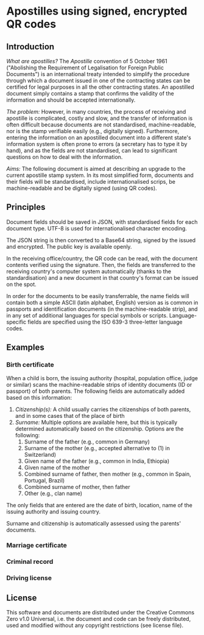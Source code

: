 # Apostilles using signed, encrypted QR codes

## Introduction

*What are apostilles?* The _Apostille_ convention of 5 October 1961 ("Abolishing the Requirement of Legalisation for Foreign Public Documents") is an international treaty intended to simplify the procedure through which a document issued in one of the contracting states can be certified for legal purposes in all the other contracting states. An apostilled document simply contains a stamp that confirms the validity of the information and should be accepted internationally.

*The problem:* However, in many countries, the process of receiving and apostille is complicated, costly and slow, and the transfer of information is often difficult because documents are not standardised, machine-readable, nor is the stamp verifiable easily (e.g., digitally signed). Furthermore, entering the information on an apostilled document into a different state's information system is often prone to errors (a secretary has to type it by hand), and as the fields are not standardised, can lead to significant questions on how to deal with the information.

*Aims:* The following document is aimed at describing an upgrade to the current apostille stamp system. In its most simplified form, documents and their fields will be standardised, include internationalised scrips, be machine-readable and be digitally signed (using QR codes).

## Principles

Document fields should be saved in JSON, with standardised fields for each document type. UTF-8 is used for internationalised character encoding.

The JSON string is then converted to a Base64 string, signed by the issued and encrypted. The public key is available openly. 

In the receiving office/country, the QR code can be read, with the document contents verified using the signature. Then, the fields are transferred to the receiving country's computer system automatically (thanks to the standardisation) and a new document in that country's format can be issued on the spot.

In order for the documents to be easily transferrable, the name fields will contain both a simple ASCII (latin alphabet, English) version as is common in passports and identification documents (in the machine-readable strip), and in any set of additional languages for special symbols or scripts. Language-specific fields are specified using the ISO 639-3 three-letter language codes.

## Examples

### Birth certificate

When a child is born, the issuing authority (hospital, population office, judge or similar) scans the machine-readable strips of identity documents (ID or passport) of both parents. The following fields are automatically added based on this information:
1. *Citizenship(s):* A child usually carries the citizenships of both parents, and in some cases that of the place of birth
2. *Surname:* Multiple options are available here, but this is typically determined automatically based on the citizenship. Options are the following:
   1. Surname of the father (e.g., common in Germany)
   2. Surname of the mother (e.g., accepted alternative to (1) in Switzerland)
   3. Given name of the father (e.g., common in India, Ethiopia)
   4. Given name of the mother
   5. Combined surname of father, then mother (e.g., common in Spain, Portugal, Brazil)
   6. Combined surname of mother, then father
   7. Other (e.g., clan name)

The only fields that are entered are the date of birth, location, name of the issuing authority and issuing country.

Surname and citizenship is automatically assessed using the parents' documents.

### Marriage certificate

### Criminal record

### Driving license


## License

This software and documents are distributed under the Creative Commons Zero v1.0 Universal, i.e. the document and code can be freely distributed, used and modified without any copyright restrictions (see license file).

